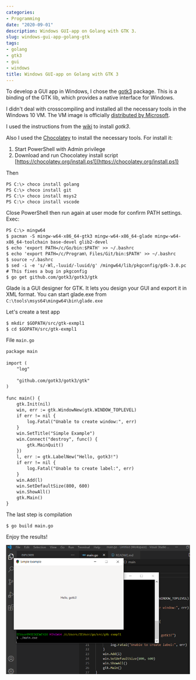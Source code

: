 ```yaml
---
categories:
- Programming
date: "2020-09-01"
description: Windows GUI-app on Golang with GTK 3.
slug: windows-gui-app-golang-gtk
tags:
- golang
- gtk3
- gui
- windows
title: Windows GUI-app on Golang with GTK 3
---
```


To develop a GUI app in Windows, I chose the [gotk3](https://github.com/gotk3/gotk3) package. This is a binding of the GTK lib, which provides a native interface for Windows.

I didn't deal with crosscompiling and installed all the necessary tools in the Windows 10 VM. The VM image is officially [distributed by Microsoft](https://developer.microsoft.com/en-us/microsoft-edge/tools/vms/).

I used the instructions from the [wiki](https://github.com/gotk3/gotk3/wiki/Installing-on-Windows) to install *gotk3*.

Also I used the [Chocolatey](https://chocolatey.org/install) to install the necessary tools. For install it:

1. Start PowerShell with Admin privilege
2. Download and run Chocolatey install script [https://chocolatey.org/install.ps1](https://chocolatey.org/install.ps1)

Then

```
PS C:\> choco install golang
PS C:\> choco install git
PS C:\> choco install msys2
PS C:\> choco install vscode
```

Close PowerShell then run again at user mode for confirm PATH settings. Exec:

```
PS C:\> mingw64
$ pacman -S mingw-w64-x86_64-gtk3 mingw-w64-x86_64-glade mingw-w64-x86_64-toolchain base-devel glib2-devel
$ echo 'export PATH=/c/Go/bin:$PATH' >> ~/.bashrc
$ echo 'export PATH=/c/Program\ Files/Git/bin:$PATH' >> ~/.bashrc
$ source ~/.bashrc
$ sed -i -e 's/-Wl,-luuid/-luuid/g' /mingw64/lib/pkgconfig/gdk-3.0.pc # This fixes a bug in pkgconfig
$ go get github.com/gotk3/gotk3/gtk
```

Glade is a GUI designer for GTK. It lets you design your GUI and export it in XML format. You can start glade.exe from `C:\tools\msys64\mingw64\bin\glade.exe`

Let's create a test app

```
$ mkdir $GOPATH/src/gtk-exmpl1
$ cd $GOPATH/src/gtk-exmpl1
```

File `main.go`

```
package main

import (
	"log"

	"github.com/gotk3/gotk3/gtk"
)

func main() {
	gtk.Init(nil)
	win, err := gtk.WindowNew(gtk.WINDOW_TOPLEVEL)
	if err != nil {
		log.Fatal("Unable to create window:", err)
	}
	win.SetTitle("Simple Example")
	win.Connect("destroy", func() {
		gtk.MainQuit()
	})
	l, err := gtk.LabelNew("Hello, gotk3!")
	if err != nil {
		log.Fatal("Unable to create label:", err)
	}
	win.Add(l)
	win.SetDefaultSize(800, 600)
	win.ShowAll()
	gtk.Main()
}
```
The last step is compilation

```
$ go build main.go
```

Enjoy the results!

![](/images/go-gtk-win-exmpl.PNG)
